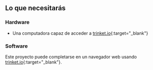 ## Lo que necesitarás

### Hardware

+ Una computadora capaz de acceder a [trinket.io](https://trinket.io){:target="_blank"}

### Software

Este proyecto puede completarse en un navegador web usando [trinket.io](https://trinket.io){:target="_blank"}.